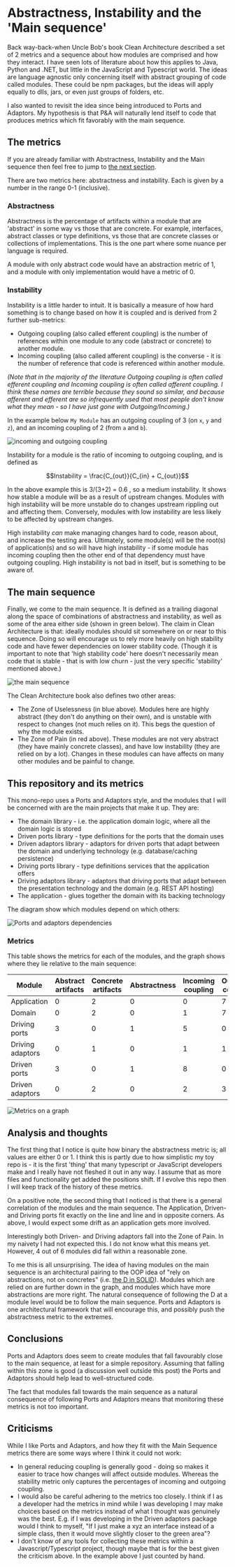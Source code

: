 # Abstractness, Instability and the 'Main sequence'

Back way-back-when Uncle Bob's book Clean Architecture described a set of 2 metrics and a sequence about how modules are comprised and how they interact. I have seen lots of literature about how this applies to Java, Python and .NET, but little in the JavaScript and Typescript world. The ideas are language agnostic only concerning itself with abstract grouping of code called modules. These could be npm packages, but the ideas will apply equally to dlls, jars, or even just groups of folders, etc.

I also wanted to revisit the idea since being introduced to Ports and Adaptors. My hypothesis is that P&A will naturally lend itself to code that produces metrics which fit favorably with the main sequence.

## The metrics

If you are already familiar with Abstractness, Instability and the Main sequence then feel free to jump to [the next section](#this-repository-and-its-metrics).

There are two metrics here: abstractness and instability. Each is given by a number in the range 0-1 (inclusive).

### Abstractness

Abstractness is the percentage of artifacts within a module that are 'abstract' in some way vs those that are concrete. For example, interfaces, abstract classes or type definitions, vs those that are concrete classes or collections of implementations. This is the one part where some nuance per language is required.

A module with only abstract code would have an abstraction metric of 1, and a module with only implementation would have a metric of 0.

### Instability

Instability is a little harder to intuit. It is basically a measure of how hard something is to change based on how it is coupled and is derived from 2 further sub-metrics:

- Outgoing coupling (also called efferent coupling) is the number of references within one module to any code (abstract or concrete) to another module.
- Incoming coupling (also called afferent coupling) is the converse - it is the number of reference that code is referenced within another module.

_(Note that in the majority of the literature Outgoing coupling is often called efferent coupling and Incoming coupling is often called afferent coupling. I think these names are terrible because they sound so similar, and because afferent and efferent are so infrequently used that most people don't know what they mean - so I have just gone with Outgoing/Incoming.)_

In the example below `My Module` has an outgoing coupling of 3 (on `x`, `y` and `z`), and an incoming coupling of 2 (from `a` and `b`).

![incoming and outgoing coupling](./incomingOutgoingCoupling.png)

Instability for a module is the ratio of incoming to outgoing coupling, and is defined as

$$Instability = \frac{C_{out}}{C_{in} + C_{out}}$$

In the above example this is 3/(3+2) = 0.6 , so a medium instability. It shows how stable a module will be as a result of upstream changes. Modules with high instability will be more unstable do to changes upstream rippling out and affecting them. Conversely, modules with low instability are less likely to be affected by upstream changes.

High instability _can_ make managing changes hard to code, reason about, and increase the testing area. Ultimately, some module(s) will be the root(s) of application(s) and so will have high instability - if some module has incoming coupling then the other end of that dependency must have outgoing coupling. High instability is not bad in itself, but is something to be aware of.

## The main sequence

Finally, we come to the main sequence. It is defined as a trailing diagonal along the space of combinations of abstractness and instability, as well as some of the area either side (shown in green below). The claim in Clean Architecture is that: ideally modules should sit somewhere on or near to this sequence. Doing so will encourage us to rely more heavily on high stability code and have fewer dependencies on lower stability code. (Though it is important to note that 'high stability code' here doesn't necessarily mean code that is stable - that is with low churn - just the very specific 'stability' mentioned above.)

![the main sequence](./MainSequenceGraph.png)

The Clean Architecture book also defines two other areas:

- The Zone of Uselessness (in blue above). Modules here are highly abstract (they don't do anything on their own), and is unstable with respect to changes (not much relies on it). This begs the question of why the module exists.
- The Zone of Pain (in red above). These modules are not very abstract (they have mainly concrete classes), and have low instability (they are relied on by a lot). Changes in these modules can have affects on many other modules and be painful to change.

## This repository and its metrics

This mono-repo uses a Ports and Adaptors style, and the modules that I will be concerned with are the main projects that make it up. They are:

- The domain library - i.e. the application domain logic, where all the domain logic is stored
- Driven ports library - type definitions for the ports that the domain uses
- Driven adaptors library - adaptors for driven ports that adapt between the domain and underlying technology (e.g. database/caching persistence)
- Driving ports library - type definitions services that the application offers
- Driving adaptors library - adaptors that driving ports that adapt between the presentation technology and the domain (e.g. REST API hosting)
- The application - glues together the domain with its backing technology

The diagram show which modules depend on which others:

![Ports and adaptors dependencies](./P&ADependencies.png)

### Metrics

This table shows the metrics for each of the modules, and the graph shows where they lie relative to the main sequence:

| Module           | Abstract artifacts | Concrete artifacts | Abstractness | Incoming coupling | Outgoing coupling | Instability |
| ---------------- | ------------------ | ------------------ | ------------ | ----------------- | ----------------- | ----------- |
| Application      | 0                  | 2                  | 0            | 0                 | 7                 | 1           |
| Domain           | 0                  | 2                  | 0            | 1                 | 7                 | 0.875       |
| Driving ports    | 3                  | 0                  | 1            | 5                 | 0                 | 0           |
| Driving adaptors | 0                  | 1                  | 0            | 1                 | 1                 | 0.5         |
| Driven ports     | 3                  | 0                  | 1            | 8                 | 0                 | 0           |
| Driven adaptors  | 0                  | 2                  | 0            | 2                 | 3                 | 0.6         |

![Metrics on a graph](./MainSequenceWithModules.png)

## Analysis and thoughts

The first thing that I notice is quite how binary the abstractness metric is; all values are either 0 or 1. I think this is partly due to how simplistic my toy repo is - it is the first 'thing' that many typescript or JavaScript developers make and I really have not fleshed it out in any way. I assume that as more files and functionality get added the positions shift. If I evolve this repo then I will keep track of the history of these metrics.

On a positive note, the second thing that I noticed is that there is a general correlation of the modules and the main sequence. The Application, Driven- and Driving ports fit exactly on the line and line and in opposite corners. As above, I would expect some drift as an application gets more involved.

Interestingly both Driven- and Driving adaptors fall into the Zone of Pain. In my naivety I had not expected this. I do not know what this means yet. However, 4 out of 6 modules did fall within a reasonable zone.

To me this is all unsurprising. The idea of having modules on the main sequence is an architectural pairing to the OOP idea of "rely on abstractions, not on concretes" (i.e. [the D in SOLID](https://medium.com/@inzuael/solid-dependency-inversion-principle-part-5-f5bec43ab22e)). Modules which are relied on are further down in the graph, and modules which have more abstractions are more right. The natural consequence of following the D at a module level would be to follow the main sequence. Ports and Adaptors is one architectural framework that will encourage this, and possibly push the abstractness metric to the extremes.

## Conclusions

Ports and Adaptors does seem to create modules that fall favourably close to the main sequence, at least for a simple repository. Assuming that falling within this zone is good (a discussion well outside this post) the Ports and Adaptors should help lead to well-structured code.

The fact that modules fall towards the main sequence as a natural consequence of following Ports and Adaptors means that monitoring these metrics is not too important.

## Criticisms

While I like Ports and Adaptors, and how they fit with the Main Sequence metrics there are some ways where I think it could not work:

- In general reducing coupling is generally good - doing so makes it easier to trace how changes will affect outside modules. Whereas the stability metric only captures the percentages of incoming and outgoing coupling.
- I would also be careful adhering to the metrics too closely. I think if I as a developer had the metrics in mind while I was developing I may make choices based on the metrics instead of what I thought was genuinely was the best. E.g. if I was developing in the Driven adaptors package would I think to myself, "If I just make a xyz an interface instead of a simple class, then it would move slightly closer to the green area"?
- I don't know of any tools for collecting these metrics within a Javascript/Typescript project, though maybe that is for the best given the criticism above. In the example above I just counted by hand.
